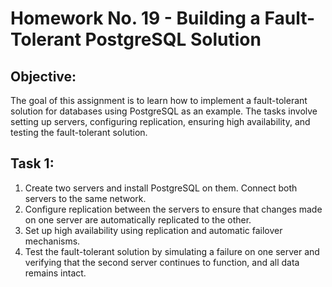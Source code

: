 # Homework No. 19 - Building a Fault-Tolerant PostgreSQL Solution

## Objective:
The goal of this assignment is to learn how to implement a fault-tolerant solution for databases using PostgreSQL as an example. The tasks involve setting up servers, configuring replication, ensuring high availability, and testing the fault-tolerant solution.

## Task 1:

1. Create two servers and install PostgreSQL on them. Connect both servers to the same network.
2. Configure replication between the servers to ensure that changes made on one server are automatically replicated to the other.
3. Set up high availability using replication and automatic failover mechanisms.
4. Test the fault-tolerant solution by simulating a failure on one server and verifying that the second server continues to function, and all data remains intact.